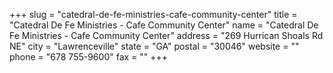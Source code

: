 +++
slug = "catedral-de-fe-ministries-cafe-community-center"
title = "Catedral De Fe Ministries - Cafe Community Center"
name = "Catedral De Fe Ministries - Cafe Community Center"
address = "269 Hurrican Shoals Rd NE"
city = "Lawrenceville"
state = "GA"
postal = "30046"
website = ""
phone = "678 755-9600"
fax = ""
+++
